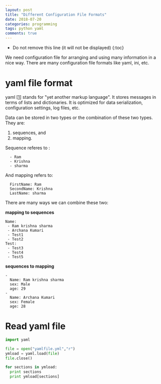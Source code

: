 ```yaml
---
layout: post
title: "Different Configuration File Formats"
date: 2018-07-20
categories: programming
tags: python yaml
comments: true
---
```


- Do not remove this line (it will not be displayed)
  {:toc}

We need configuration file for arranging and using many information in a nice way. There are many configuration file formats like yaml, ini, etc.

# yaml file format

yaml [[1]] stands for "yet another markup language". It stores messages in terms of lists and dictionaries. It is optimized for data serialization, configuration settings, log files, etc.

Data can be stored in two types or the combination of these two types. They are:

1. sequences, and
2. mapping.

Sequence referes to :

```
  - Ram
  - Krishna
  - sharma
```

And mapping refers to:

```
  FirstName: Ram
  SecondName: Krishna
  LastName: sharma
```

There are many ways we can combine these two:

**mapping to sequences**

```
Name:
 - Ram krishna sharma
 - Archana Kumari
 - Test1
 - Test2
Test:
 - Test3
 - Test4
 - Test5
```

**sequences to mapping**

```
-
  Name: Ram krishna sharma
  sex: Male
  age: 29
-
  Name: Archana Kumari
  sex: Female
  age: 28
```

# Read yaml file

```python
import yaml

file = open("yamlfile.yml","r")
ymload = yaml.load(file)
file.close()

for sections in ymload:
  print sections
  print ymload[sections]
```

[1]: http://www.yaml.org/spec/history/2001-12-10.html

